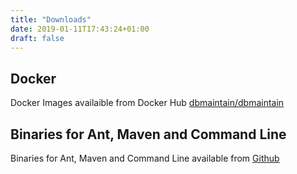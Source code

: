 ```yaml
---
title: "Downloads"
date: 2019-01-11T17:43:24+01:00
draft: false
---
```


## Docker
Docker Images availaible from Docker Hub [dbmaintain/dbmaintain](https://hub.docker.com/r/dbmaintain/dbmaintain/)

## Binaries for Ant, Maven and Command Line
Binaries for Ant, Maven and Command Line available from [Github](https://github.com/DbMaintain/dbmaintain/releases)